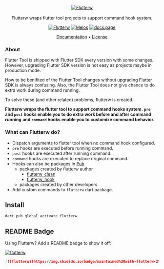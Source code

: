 <p align="center">
  <a href="https://github.com/hyiso/flutterw">
  <img src="https://raw.githubusercontent.com/hyiso/flutterw/main/docs/./assets/flutterw-logo.png" alt="Flutterw" /> <br /><br />
  </a>
  <span>Flutterw wraps flutter tool projects to support command hook system.</span>
</p>

<p align="center">
  <a href="https://github.com/hyiso/flutterw#readme-badge"><img src="https://img.shields.io/badge/maintained%20with-flutterw-27b6f6.svg?style=flat-square" alt="Flutterw" /></a>
  <a href="https://github.com/invertase/melos#readme-badge"><img src="https://img.shields.io/badge/maintained%20with-melos-f700ff.svg?style=flat-square" alt="Melos" /></a>
  <a href="https://docs.page"><img src="https://img.shields.io/badge/powered%20by-docs.page-34C4AC.svg?style=flat-square" alt="docs.page" /></a>
</p>


<p align="center">
  <a href="https://docs.page/hyiso/flutterw">Documentation</a> &bull;
  <a href="https://github.com/hyiso/flutterw/blob/main/LICENSE">License</a>
</p>

### About

Flutter Tool is shipped with Flutter SDK every version with some changes. However, upgrading Flutter SDK version is not easy as projects maybe in production mode.

How to be benifited of the Flutter Tool changes without upgrading Flutter SDK is always confusing.
Also, the Flutter Tool does not give chance to do extra work during command running.

To solve these (and other related) problems, flutterw is created.

**Flutterw  wraps the flutter tool to support command hooks system.**
**`pre` and `post` hooks enable you to do extra work before and after command running**
**and `command` hooks enable you to customize command behavior.**

### What can Flutterw do?
- Dispatch arguments to flutter tool when no command hook configured.
- `pre` hooks are executed before running command.
- `post` hooks are executed after running command.
- `command` hooks are executed to replace original command.
- Hooks can also be packages in [Pub](https://pub.dev)
  - packages created by flutterw author
    - [flutterw_clean](https://pub.dev/packages/flutterw_clean)
    - [flutterw_hook](https://pub.dev/packages/flutterw_hook)
  - packages created by other developers.
- Add custom commands to `flutterw` dart package.

## Install

```bash
dart pub global activate flutterw
```

## README Badge

Using Flutterw? Add a README badge to show it off:

[![flutterw](https://img.shields.io/badge/maintained%20with-flutterw-27b6f6.svg?style=flat-square)](https://github.com/hyiso/flutterw)

```markdown
[![flutterw](https://img.shields.io/badge/maintained%20with-flutterw-27b6f6.svg?style=flat-square)](https://github.com/hyiso/flutterw)
```